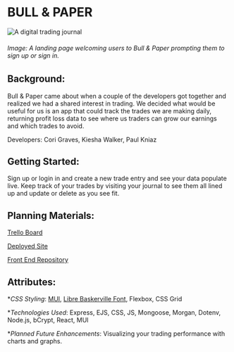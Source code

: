 # BULL & PAPER

![A digital trading journal](../bull-and-paper-front-end/public//assets/landing%20page.png)
###### Image: A landing page welcoming users to Bull & Paper prompting them to sign up or sign in.

## Background:
Bull & Paper came about when a couple of the developers got together and realized we had a shared interest in trading. We decided what would be useful for us is an app that could track the trades we are making daily, returning profit loss data to see where us traders can grow our earnings and which trades to avoid.

Developers: Cori Graves, Kiesha Walker, Paul Kniaz

## Getting Started:

Sign up or login in and create a new trade entry and see your data populate live. Keep track of your trades by visiting your journal to see them all lined up and update or delete as you see fit. 

## Planning Materials:

[Trello Board](https://trello.com/b/3k0rOh9s/bull-paper)

[Deployed Site](https://bull-and-paper.netlify.app/)

[Front End Repository](https://github.com/corigraves97/b-and-p-front-end.git)

## Attributes:

*_CSS Styling_:
 [MUI](https://www.muicss.com/),
 [Libre Baskerville Font](https://fonts.google.com/specimen/Libre+Baskerville), Flexbox, CSS Grid

*_Technologies Used_: Express, EJS, CSS, JS, Mongoose, Morgan, Dotenv, Node.js, bCrypt, React, MUI

*_Planned Future Enhancements_: Visualizing your trading performance with charts and graphs. 


